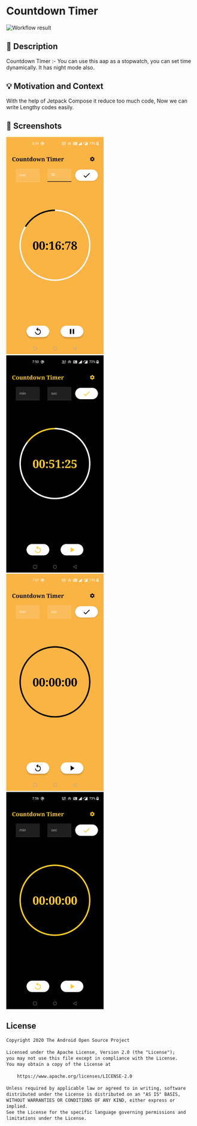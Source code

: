 # Countdown Timer

![Workflow result](https://github.com/mohd-naushaaad/CountdownTimer/workflows/Check/badge.svg)

## :scroll: Description

Countdown Timer :- You can use this aap as a stopwatch, you can set time dynamically. It has night mode also.

## :bulb: Motivation and Context

With the help of Jetpack Compose it reduce too much code, Now we can write Lengthy codes easily.
<br />

## :camera_flash: Screenshots

<img src="/results/screenshot_1.png" width="260">&emsp;<img src="/results/screenshot_2.png" width="260">
<br />
<img src="/results/screenshot_3.png" width="260">&emsp;<img src="/results/screenshot_4.png" width="260">
<br />

## License

```
Copyright 2020 The Android Open Source Project

Licensed under the Apache License, Version 2.0 (the "License");
you may not use this file except in compliance with the License.
You may obtain a copy of the License at

    https://www.apache.org/licenses/LICENSE-2.0

Unless required by applicable law or agreed to in writing, software
distributed under the License is distributed on an "AS IS" BASIS,
WITHOUT WARRANTIES OR CONDITIONS OF ANY KIND, either express or implied.
See the License for the specific language governing permissions and
limitations under the License.
```